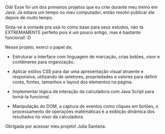 Olá!
Esse foi um dos primeiros projetos que eu criei durante meu treino em Java. Já estava um tempo no meu computador, então resolvi publicar ele depois
de muito tempo.

Sinta-se à vontade pra usá-lo como base para seus estudos, não tá EXTREMAMENTE perfeito pois é um pouco antigo, mas é bastante funcional! :D

Nesse projeto, exerci o papel de;

- Estruturar a interface com linguagem de marcação, crias botões, visor e contêineres para organização.

- Aplicar estilos CSS para dar uma apresentação visual atraente e responsiva, utilizando de seletores, propriedades e valores para definir cores, fontes, tamanhos e layout dos elementos na página.

- Implementar lógica de interação da calculadora com Java Script para torná-la funcional. 

- Manipulação do DOM, a captura de eventos como cliques em botões, o processamento de operações matemáticas e a exibição dinâmica dos resultados no visor da calculadora.


Obrigada por acessar meu projeto!
Julia Santana.

